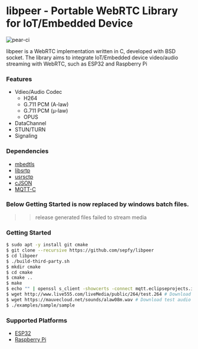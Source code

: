 # libpeer - Portable WebRTC Library for IoT/Embedded Device

![pear-ci](https://github.com/sepfy/pear/actions/workflows/pear-ci.yml/badge.svg)

libpeer is a WebRTC implementation written in C, developed with BSD socket. The library aims to integrate IoT/Embedded device video/audio streaming with WebRTC, such as ESP32 and Raspberry Pi

### Features

- Vdieo/Audio Codec
  - H264
  - G.711 PCM (A-law)
  - G.711 PCM (µ-law)
  - OPUS
- DataChannel
- STUN/TURN
- Signaling

### Dependencies

* [mbedtls](https://github.com/Mbed-TLS/mbedtls)
* [libsrtp](https://github.com/cisco/libsrtp)
* [usrsctp](https://github.com/sctplab/usrsctp)
* [cJSON](https://github.com/DaveGamble/cJSON.git)
* [MQTT-C](https://github.com/LiamBindle/MQTT-C)

### Below Getting Started is now replaced by windows batch files.
>> release generated files failed to stream media
>> 
### Getting Started
```bash
$ sudo apt -y install git cmake
$ git clone --recursive https://github.com/sepfy/libpeer
$ cd libpeer
$ ./build-third-party.sh
$ mkdir cmake
$ cd cmake
$ cmake ..
$ make
$ echo "" | openssl s_client -showcerts -connect mqtt.eclipseprojects.io:8883 | sed -n "1,/Root/d; /BEGIN/,/END/p" | openssl x509 -outform PEM >mqtt_eclipse_org.pem # Download certificate for signaling
$ wget http://www.live555.com/liveMedia/public/264/test.264 # Download test video file
$ wget https://mauvecloud.net/sounds/alaw08m.wav # Download test audio file
$ ./examples/sample/sample
```

### Supported Platforms
- [ESP32](https://github.com/sepfy/libpeer/tree/main/examples/esp32)
- [Raspberry Pi](https://github.com/sepfy/libpeer/tree/main/examples/raspberrypi)
